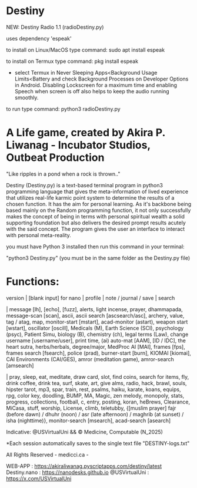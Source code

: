 # Destiny

NEW: Destiny Radio 1.1 (radioDestiny.py)

  uses dependency 'espeak'
  
  to install on Linux/MacOS type command: sudo apt install espeak
  
  to install on Termux type command: pkg install espeak
  
   - select Termux in Never Sleeping Apps<Background Usage Limits<Battery and check Background Processes on Developer Options in Android. Disabling Lockscreen for a maximum time and enabling Speech when screen is off also helps to keep the audio running smoothly.
  
  to run type command: python3 radioDestiny.py

# A Life game, created by Akira P. Liwanag -  Incubator Studios, Outbeat Production

"Like ripples in a pond when a rock is thrown.."

Destiny (Destiny.py) is a text-based terminal program in python3 programming language that gives the meta-information of lived experience that utilizes real-life karmic point system to determine the results of a chosen function. It has the aim for personal learning. As it's backbone being based mainly on the Random programming function, it not only successfully makes the concept of being in terms with personal spiritual wealth a solid supporting foundation but also delivers the desired prompt results acutely with the said concept. The program gives the user an interface to interact with personal meta-reality.

you must have Python 3 installed then run this command in your terminal:

"python3 Destiny.py" (you must be in the same folder as the Destiny.py file)

# Functions: 

  version | [blank input] for nano | profile | note / journal / save | search

 | message [lh], [echo], [fuzz], alerts, light incense, prayer, dhammapada, message-scan [scan], ascii, ascii search [ascsearch/asc], archery, value, tag / atag, map, monitor-start [mstart], acad-monitor (astart), weapon start [wstart], oscillator [oscill], Medicals (M), Earth Science (SCI), psychology (psyc), Patient Simu, biology (B), chemistry (ch), legal terms (Law), change username [username/user], print time, (ai) auto-mat [AAM], [ID / IDC], the heart sutra, herbs/herbals, degree/major, MedProc AI [MAI], frames [fps], frames search [fsearch], police (prad), burner-start [burn], KIOMAI [kiomai], CAI Environments (CAI/GES), amror (meditation game), amror-search [amsearch]

 | pray, sleep, eat, meditate, draw card, slot, find coins, search for items, fly, drink coffee, drink tea, surf, skate, art, give alms, radio, hack, brawl, souls, hipster tarot, mp3, spar, train, rest, psalms, haiku, karate, koans, equips, rpg, color key, doodling, BUMP, MA, Magic, zen melody, monopoly, stats, progress, collections, football, c, entry, posting, koran, heBrews, Clearance, MiCasa, stuff, worship, License, climb, teletubby, {[muslim prayer] fajr (before dawn) / dhuhr (noon) / asr (late afternoon) / maghrib (at sunset) / isha (nighttime)}, monitor-search [msearch], acad-search [asearch]

 
Indicative: @USVirtualUni && © Medicine, Computable (N_2025)

*Each session automatically saves to the single text file "DESTINY-logs.txt"

All Rights Reserved - medicci.ca -

WEB-APP : https://akiraliwanag.pyscriptapps.com/destiny/latest Destiny.nano : https://nanodesks.github.io @USVirtualUni : https://x.com/USVirtualUni
